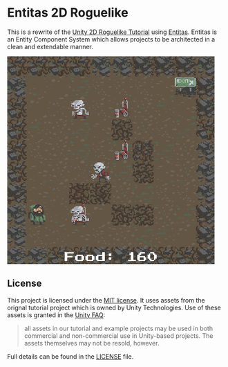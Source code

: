 # Entitas 2D Roguelike

This is a rewrite of the [Unity 2D Roguelike Tutorial](https://unity3d.com/learn/tutorials/projects/2d-roguelike-tutorial) using [Entitas](https://github.com/sschmid/Entitas-CSharp).
Entitas is an Entity Component System which allows projects to be architected in a clean and extendable manner.

![screenshot](screenshot.gif)

## License

This project is licensed under the [MIT license](http://opensource.org/licenses/MIT).
It uses assets from the orignal tutorial project which is owned by Unity Technologies.
Use of these assets is granted in the [Unity FAQ](http://unity3d.com/unity/faq):

> all assets in our tutorial and example projects may be used in both commercial
and non-commercial use in Unity-based projects. The assets themselves may not be resold, however.

Full details can be found in the [LICENSE](license) file.